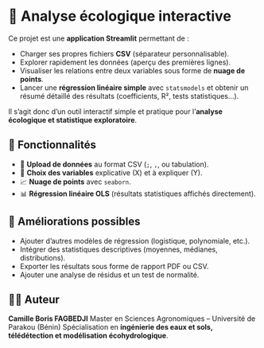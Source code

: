 # 🌱 Analyse écologique interactive

Ce projet est une **application Streamlit** permettant de :

* Charger ses propres fichiers **CSV** (séparateur personnalisable).
* Explorer rapidement les données (aperçu des premières lignes).
* Visualiser les relations entre deux variables sous forme de **nuage de points**.
* Lancer une **régression linéaire simple** avec `statsmodels` et obtenir un résumé détaillé des résultats (coefficients, R², tests statistiques…).

Il s’agit donc d’un outil interactif simple et pratique pour l’**analyse écologique et statistique exploratoire**.

## 🚀 Fonctionnalités

* 📂 **Upload de données** au format CSV (`;`, `,`, ou tabulation).
* 🔎 **Choix des variables** explicative (X) et à expliquer (Y).
* 📈 **Nuage de points** avec `seaborn`.
* 📊 **Régression linéaire OLS** (résultats statistiques affichés directement).
## 🔧 Améliorations possibles

* Ajouter d’autres modèles de régression (logistique, polynomiale, etc.).
* Intégrer des statistiques descriptives (moyennes, médianes, distributions).
* Exporter les résultats sous forme de rapport PDF ou CSV.
* Ajouter une analyse de résidus et un test de normalité.

## 👨‍💻 Auteur

**Camille Boris FAGBEDJI**
Master en Sciences Agronomiques – Université de Parakou (Bénin)
Spécialisation en **ingénierie des eaux et sols, télédétection et modélisation écohydrologique**.
